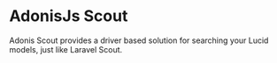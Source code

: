 # AdonisJs Scout

Adonis Scout provides a driver based solution for searching your Lucid models, just like Laravel Scout.